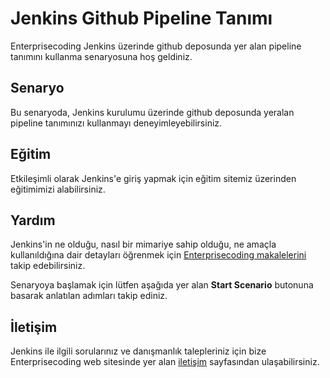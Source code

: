
# Jenkins Github Pipeline Tanımı

Enterprisecoding Jenkins üzerinde github deposunda yer alan pipeline tanımını kullanma senaryosuna hoş geldiniz.

## Senaryo

Bu senaryoda, Jenkins kurulumu üzerinde github deposunda yeralan pipeline tanımınızı kullanmayı deneyimleyebilirsiniz.

## Eğitim

Etkileşimli olarak Jenkins'e giriş yapmak için eğitim sitemiz üzerinden eğitimimizi alabilirsiniz.

## Yardım

Jenkins'in ne olduğu, nasıl bir mimariye sahip olduğu, ne amaçla kullanıldığına dair detayları öğrenmek için [Enterprisecoding makalelerini](http://www.enterprisecoding.com) takip edebilirsiniz.

Senaryoya başlamak için lütfen aşağıda yer alan **Start Scenario** butonuna basarak anlatılan adımları takip ediniz.

## İletişim

Jenkins ile ilgili sorularınız ve danışmanlık talepleriniz için bize Enterprisecoding web sitesinde yer alan [iletişim](https://enterprisecoding.com/iletisim/) sayfasından ulaşabilirsiniz.
